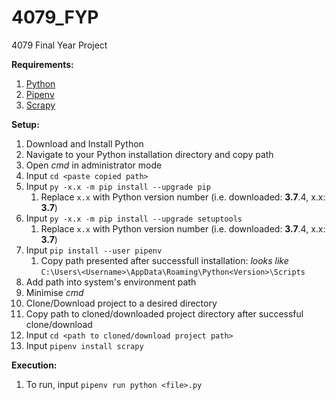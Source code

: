 # 4079_FYP

4079 Final Year Project

**Requirements:**

1. [Python](https://www.python.org/)
2. [Pipenv](https://github.com/pypa/pipenv)
3. [Scrapy](https://scrapy.org/)

**Setup:**

1. Download and Install Python
2. Navigate to your Python installation directory and copy path
3. Open _cmd_ in administrator mode
4. Input `cd <paste copied path>`
5. Input `py -x.x -m pip install --upgrade pip`
   1. Replace `x.x` with Python version number (i.e. downloaded: **3.7**.4, x.x: **3.7**)
6. Input `py -x.x -m pip install --upgrade setuptools`
   1. Replace `x.x` with Python version number (i.e. downloaded: **3.7**.4, x.x: **3.7**)
7. Input `pip install --user pipenv`
   1. Copy path presented after successfull installation: _looks like_ `C:\Users\<Username>\AppData\Roaming\Python<Version>\Scripts`
8. Add path into system's environment path
9. Minimise _cmd_
10. Clone/Download project to a desired directory
11. Copy path to cloned/downloaded project directory after successful clone/download
12. Input `cd <path to cloned/download project path>`
13. Input `pipenv install scrapy`

**Execution:**

1. To run, input `pipenv run python <file>.py`
